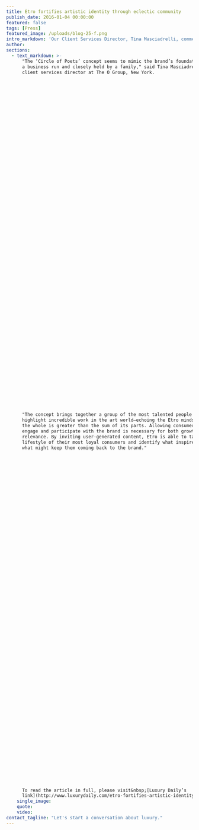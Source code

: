 ```yaml
---
title: Etro fortifies artistic identity through eclectic community
publish_date: 2016-01-04 00:00:00
featured: false
tags: [Press]
featured_image: /uploads/blog-25-f.png
intro_markdown: 'Our Client Services Director, Tina Masciadrelli, comments in industry publication Luxury Daily on Italian luxury brand Etro’s latest concept, "The Circle of Poets."​'
author:
sections:
  - text_markdown: >-
      "The ‘Circle of Poets’ concept seems to mimic the brand’s foundation as
      a business run and closely held by a family," said Tina Masciadrelli,
      client services director at The O Group, New York.

































































      "The concept brings together a group of the most talented people to
      highlight incredible work in the art world—echoing the Etro mindset that
      the whole is greater than the sum of its parts. Allowing consumers to
      engage and participate with the brand is necessary for both growth and
      relevance. By inviting user-generated content, Etro is able to tap into the
      lifestyle of their most loyal consumers and identify what inspires them and
      what might keep them coming back to the brand."

































































      To read the article in full, please visit&nbsp;[Luxury Daily’s
      link](http://www.luxurydaily.com/etro-fortifies-artistic-identity-through-eclectic-community/).​
    single_image:
    quote:
    video:
contact_tagline: "Let's start a conversation about luxury."
---
```



